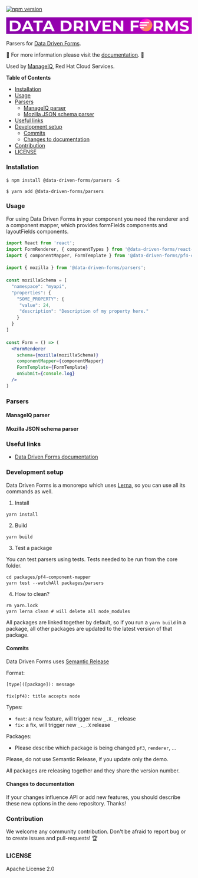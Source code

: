 [![npm version](https://badge.fury.io/js/%40data-driven-forms%2Fpf4-component-mapper.svg)](https://badge.fury.io/js/%40data-driven-forms%2Fpf4-component-mapper)

[![Data Driven Form logo](../../images/logo.png)](https://data-driven-forms.org/)

Parsers for [Data Driven Forms](https://github.com/data-driven-forms/react-forms).

:book: For more information please visit the [documentation](https://data-driven-forms.org/). :book:

Used by [ManageIQ](http://manageiq.org/), Red Hat Cloud Services.

**Table of Contents**

- [Installation](#installation)
- [Usage](#usage)
- [Parsers](#parsers)
  - [ManageIQ parser](#manageiq-parser)
  - [Mozilla JSON schema parser](#mozilla-json-schema-parser)
- [Useful links](#useful-links)
- [Development setup](#development-setup)
  - [Commits](#commits)
  - [Changes to documentation](#changes-to-documentation)
- [Contribution](#contribution)
- [LICENSE](#license)

### Installation

```console
$ npm install @data-driven-forms/parsers -S
```

```console
$ yarn add @data-driven-forms/parsers
```


### Usage

For using Data Driven Forms in your component you need the renderer and a component mapper, which provides formFields components and layoutFields components.

```jsx
import React from 'react';
import FormRenderer, { componentTypes } from '@data-driven-forms/react-form-renderer';
import { componentMapper, FormTemplate } from '@data-driven-forms/pf4-component-mapper';

import { mozilla } from '@data-driven-forms/parsers';

const mozillaSchema = [
  "namespace": "myapi",
  "properties": {
    "SOME_PROPERTY": {
     "value": 24,
     "description": "Description of my property here."
    }
  }
]

const Form = () => (
  <FormRenderer
    schema={mozilla(mozillaSchema)}
    componentMapper={componentMapper}
    FormTemplate={FormTemplate}
    onSubmit={console.log}
  />
)
```

### Parsers

#### ManageIQ parser

#### Mozilla JSON schema parser

### Useful links

- [Data Driven Forms documentation](https://data-driven-forms.org/)

### Development setup

Data Driven Forms is a monorepo which uses [Lerna](https://github.com/lerna/lerna), so you can use all its commands as well.

1. Install

```console
yarn install
```

2. Build

```console
yarn build
```

3. Test a package

You can test parsers using tests. Tests needed to be run from the core folder.

```console
cd packages/pf4-component-mapper
yarn test --watchAll packages/parsers
```

4. How to clean?

```console
rm yarn.lock
yarn lerna clean # will delete all node_modules
```

All packages are linked together by default, so if you run a `yarn build` in a package, all other packages are updated to the latest version of that package.


#### Commits

Data Driven Forms uses [Semantic Release](https://github.com/semantic-release/commit-analyzer)

Format:

```
[type]([package]): message

fix(pf4): title accepts node
```

Types:
- `feat`: a new feature, will trigger new `_.X._` release
- `fix`: a fix, will trigger new `_._.X` release

Packages:
- Please describe which package is being changed `pf3`, `renderer`, ...

Please, do not use Semantic Release, if you update only the demo.

All packages are releasing together and they share the version number.

#### Changes to documentation

If your changes influence API or add new features, you should describe these new options in the `demo` repository. Thanks!

### Contribution

We welcome any community contribution. Don't be afraid to report bug or to create issues and pull-requests! :trophy:

### LICENSE

Apache License 2.0